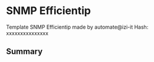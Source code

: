 # SNMP Efficientip
Template SNMP Efficientip  made by automate@izi-it
Hash: xxxxxxxxxxxxxxx
## Summary
